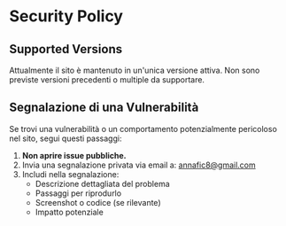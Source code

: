 # Security Policy

## Supported Versions

Attualmente il sito è mantenuto in un'unica versione attiva. Non sono previste versioni precedenti o multiple da supportare.

## Segnalazione di una Vulnerabilità  
Se trovi una vulnerabilità o un comportamento potenzialmente pericoloso nel sito, segui questi passaggi:

1. **Non aprire issue pubbliche.**
2. Invia una segnalazione privata via email a: annafic8@gmail.com
3. Includi nella segnalazione:
   - Descrizione dettagliata del problema
   - Passaggi per riprodurlo
   - Screenshot o codice (se rilevante)
   - Impatto potenziale
